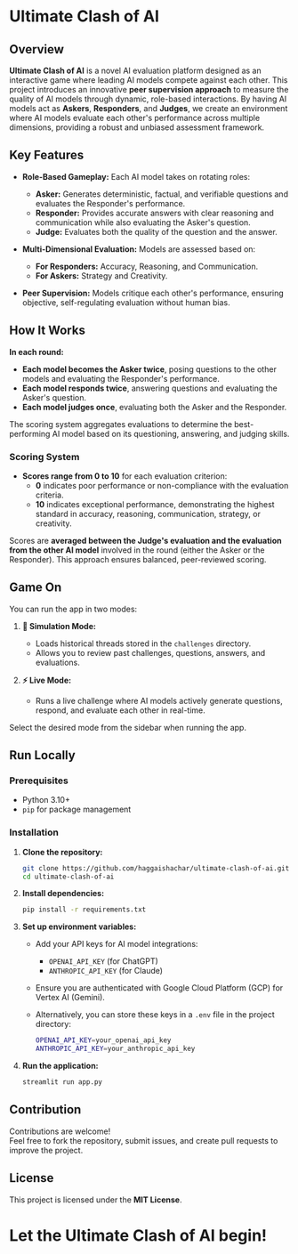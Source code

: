 # Ultimate Clash of AI

## Overview

**Ultimate Clash of AI** is a novel AI evaluation platform designed as an interactive game where leading AI models compete against each other. 
This project introduces an innovative **peer supervision approach** to measure the quality of AI models through dynamic, role-based interactions. By having AI models act as **Askers**, **Responders**, and **Judges**, we create an environment where AI models evaluate each other's performance across multiple dimensions, providing a robust and unbiased assessment framework.

## Key Features

- **Role-Based Gameplay:** Each AI model takes on rotating roles:

  - **Asker:** Generates deterministic, factual, and verifiable questions and evaluates the Responder's performance.
  - **Responder:** Provides accurate answers with clear reasoning and communication while also evaluating the Asker's question.
  - **Judge:** Evaluates both the quality of the question and the answer.

- **Multi-Dimensional Evaluation:** Models are assessed based on:

  - **For Responders:** Accuracy, Reasoning, and Communication.
  - **For Askers:** Strategy and Creativity.

- **Peer Supervision:** Models critique each other's performance, ensuring objective, self-regulating evaluation without human bias.

## How It Works

**In each round:**

- **Each model becomes the Asker twice**, posing questions to the other models and evaluating the Responder's performance.
- **Each model responds twice**, answering questions and evaluating the Asker's question.
- **Each model judges once**, evaluating both the Asker and the Responder.

The scoring system aggregates evaluations to determine the best-performing AI model based on its questioning, answering, and judging skills.

### Scoring System

- **Scores range from 0 to 10** for each evaluation criterion:
  - **0** indicates poor performance or non-compliance with the evaluation criteria.
  - **10** indicates exceptional performance, demonstrating the highest standard in accuracy, reasoning, communication, strategy, or creativity.

Scores are **averaged between the Judge's evaluation and the evaluation from the other AI model** involved in the round (either the Asker or the Responder). This approach ensures balanced, peer-reviewed scoring.

## Game On

You can run the app in two modes:

1. **🎲 Simulation Mode:**

   - Loads historical threads stored in the `challenges` directory.
   - Allows you to review past challenges, questions, answers, and evaluations.

2. **⚡ Live Mode:**

   - Runs a live challenge where AI models actively generate questions, respond, and evaluate each other in real-time.

Select the desired mode from the sidebar when running the app.

## Run Locally

### Prerequisites

- Python 3.10+
- `pip` for package management

### Installation

1. **Clone the repository:**

   ```bash
   git clone https://github.com/haggaishachar/ultimate-clash-of-ai.git
   cd ultimate-clash-of-ai
   ```

2. **Install dependencies:**

   ```bash
   pip install -r requirements.txt
   ```

3. **Set up environment variables:**

   - Add your API keys for AI model integrations:
     - `OPENAI_API_KEY` (for ChatGPT)
     - `ANTHROPIC_API_KEY` (for Claude)
   - Ensure you are authenticated with Google Cloud Platform (GCP) for Vertex AI (Gemini).
   - Alternatively, you can store these keys in a `.env` file in the project directory:

     ```bash
     OPENAI_API_KEY=your_openai_api_key
     ANTHROPIC_API_KEY=your_anthropic_api_key
     ```

4. **Run the application:**

   ```bash
   streamlit run app.py
   ```

## Contribution

Contributions are welcome!\
Feel free to fork the repository, submit issues, and create pull requests to improve the project.

## License

This project is licensed under the **MIT License**. 

# Let the Ultimate Clash of AI begin!
